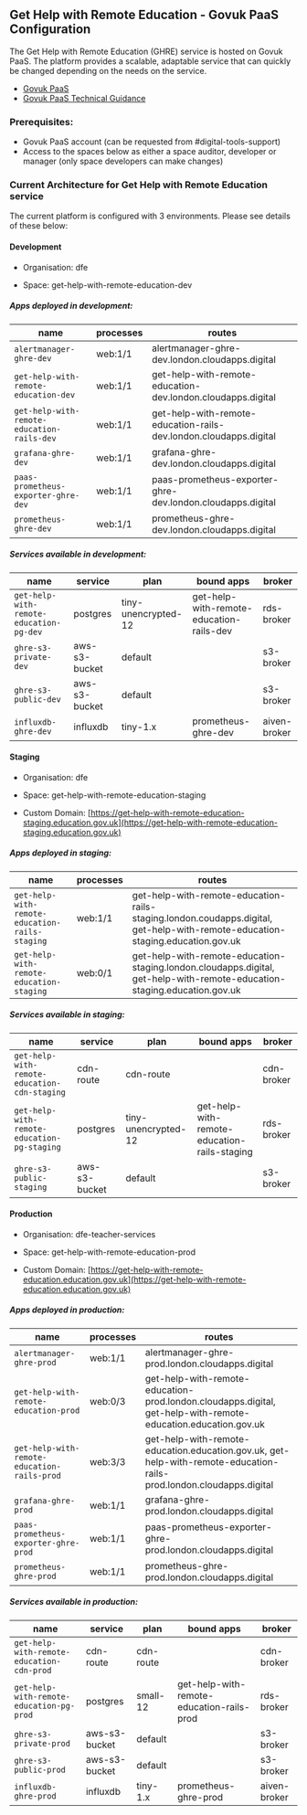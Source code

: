
## Get Help with Remote Education - Govuk PaaS Configuration

The Get Help with Remote Education (GHRE) service is hosted on Govuk PaaS. The platform provides a scalable, adaptable service that can quickly be changed depending on the needs on the service. 

- [Govuk PaaS](https://www.cloud.service.gov.uk/)
- [Govuk PaaS Technical Guidance](https://technical-guidance.education.gov.uk/documentation/guides/govuk-paas.html)


### Prerequisites:

- Govuk PaaS account (can be requested from #digital-tools-support)
- Access to the spaces below as either a space auditor, developer or manager (only space developers can make changes)

### Current Architecture for Get Help with Remote Education service
  
The current platform is configured with 3 environments. Please see details of these below:

#### Development

- Organisation: dfe

- Space: get-help-with-remote-education-dev

##### Apps deployed in development:

| name                                       | processes   | routes                                                             |
|------------------------------------------- |------------ |------------------------------------------------------------------- |
| `alertmanager-ghre-dev`                    | web:1/1     | alertmanager-ghre-dev.london.cloudapps.digital                     |
| `get-help-with-remote-education-dev`       | web:1/1     | get-help-with-remote-education-dev.london.cloudapps.digital        |
| `get-help-with-remote-education-rails-dev` | web:1/1     | get-help-with-remote-education-rails-dev.london.cloudapps.digital  |
| `grafana-ghre-dev`                         | web:1/1     | grafana-ghre-dev.london.cloudapps.digital                          |
| `paas-prometheus-exporter-ghre-dev`        | web:1/1     | paas-prometheus-exporter-ghre-dev.london.cloudapps.digital         |
| `prometheus-ghre-dev`                      | web:1/1     | prometheus-ghre-dev.london.cloudapps.digital                       |

##### Services available in development:

| name                                    | service        | plan                 | bound apps                                                                       | broker       |
|---------------------------------------- |--------------- |--------------------- |--------------------------------------------------------------------------------- |------------- |
| `get-help-with-remote-education-pg-dev` | postgres       | tiny-unencrypted-12  | get-help-with-remote-education-rails-dev                                         | rds-broker   |
| `ghre-s3-private-dev`                   | aws-s3-bucket  | default              |                                                                                  | s3-broker    |
| `ghre-s3-public-dev`                    | aws-s3-bucket  | default              |                                                                                  | s3-broker    |
| `influxdb-ghre-dev`                     | influxdb       | tiny-1.x             | prometheus-ghre-dev                                                              | aiven-broker |

#### Staging

- Organisation: dfe

- Space: get-help-with-remote-education-staging

- Custom Domain: [https://get-help-with-remote-education-staging.education.gov.uk](https://get-help-with-remote-education-staging.education.gov.uk)

##### Apps deployed in staging:

| name                                           | processes   | routes                                                                                                                        |
|----------------------------------------------- |------------ |------------------------------------------------------------------------------------------------------------------------------ |
| `get-help-with-remote-education-rails-staging` | web:1/1     | get-help-with-remote-education-rails-staging.london.coudapps.digital, get-help-with-remote-education-staging.education.gov.uk |
| `get-help-with-remote-education-staging`       | web:0/1     | get-help-with-remote-education-staging.london.cloudapps.digital, get-help-with-remote-education-staging.education.gov.uk      |

##### Services available in staging:

| name                                         | service       | plan                 | bound apps                                                                            | broker      |
|--------------------------------------------  |-------------- |--------------------- |-------------------------------------------------------------------------------------- |------------ |
| `get-help-with-remote-education-cdn-staging` | cdn-route     | cdn-route            |                                                                                       | cdn-broker  |
| `get-help-with-remote-education-pg-staging`  | postgres      | tiny-unencrypted-12  | get-help-with-remote-education-rails-staging                                          | rds-broker  |
| `ghre-s3-public-staging`                     | aws-s3-bucket | default              |                                                                                       | s3-broker   |

#### Production

- Organisation: dfe-teacher-services

- Space: get-help-with-remote-education-prod

- Custom Domain: [https://get-help-with-remote-education.education.gov.uk](https://get-help-with-remote-education.education.gov.uk)

##### Apps deployed in production:

| name                                        | processes   | routes                                                                                                              |
|-------------------------------------------- |------------ |---------------------------------------------------------------------------------------------------------------------|
| `alertmanager-ghre-prod`                    | web:1/1     | alertmanager-ghre-prod.london.cloudapps.digital                                                                     |
| `get-help-with-remote-education-prod`       | web:0/3     | get-help-with-remote-education-prod.london.cloudapps.digital, get-help-with-remote-education.education.gov.uk       |
| `get-help-with-remote-education-rails-prod` | web:3/3     | get-help-with-remote-education.education.gov.uk, get-help-with-remote-education-rails-prod.london.cloudapps.digital |
| `grafana-ghre-prod`                         | web:1/1     | grafana-ghre-prod.london.cloudapps.digital                                                                          |
| `paas-prometheus-exporter-ghre-prod`        | web:1/1     | paas-prometheus-exporter-ghre-prod.london.cloudapps.digital                                                         |
| `prometheus-ghre-prod`                      | web:1/1     | prometheus-ghre-prod.london.cloudapps.digital                                                                       |

##### Services available in production:

| name                                        | service         | plan        | bound apps                                                                     | broker       |
|-------------------------------------------- |---------------- |------------ |------------------------------------------------------------------------------- |------------- |
| `get-help-with-remote-education-cdn-prod`   | cdn-route       | cdn-route   |                                                                                | cdn-broker   |
| `get-help-with-remote-education-pg-prod`    | postgres        | small-12    | get-help-with-remote-education-rails-prod                                      | rds-broker   |
| `ghre-s3-private-prod`                      | aws-s3-bucket   | default     |                                                                                | s3-broker    |
| `ghre-s3-public-prod`                       | aws-s3-bucket   | default     |                                                                                | s3-broker    |
| `influxdb-ghre-prod`                        | influxdb        | tiny-1.x    | prometheus-ghre-prod                                                           | aiven-broker |
